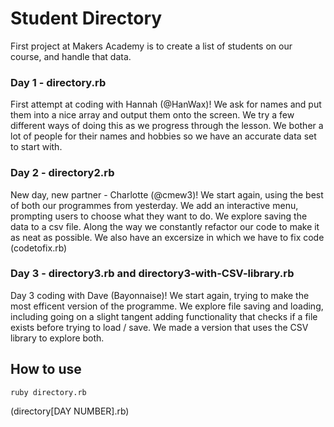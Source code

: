 Student Directory
=================

First project at Makers Academy is to create a list of students on our course, and handle that data.

### Day 1 - directory.rb
First attempt at coding with Hannah (@HanWax)! We ask for names and put them into a nice array and output them onto the screen. We try a few different ways of doing this as we progress through the lesson. We bother a lot of people for their names and hobbies so we have an accurate data set to start with.

### Day 2 - directory2.rb
New day, new partner - Charlotte (@cmew3)! We start again, using the best of both our programmes from yesterday. We add an interactive menu, prompting users to choose what they want to do. We explore saving the data to a csv file. Along the way we constantly refactor our code to make it as neat as possible. We also have an excersize in which we have to fix code (codetofix.rb)

### Day 3 - directory3.rb and directory3-with-CSV-library.rb
Day 3 coding with Dave (Bayonnaise)! We start again, trying to make the most efficent version of the programme. We explore file saving and loading, including going on a slight tangent adding functionality that checks if a file exists before trying to load / save. We made a version that uses the CSV library to explore both.

How to use
----------
```shell
ruby directory.rb
```
(directory[DAY NUMBER].rb)